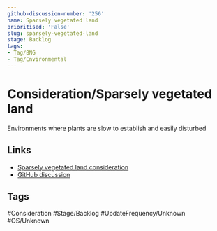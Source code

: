 ```yaml
---
github-discussion-number: '256'
name: Sparsely vegetated land
prioritised: 'False'
slug: sparsely-vegetated-land
stage: Backlog
tags:
- Tag/BNG
- Tag/Environmental
---
```


# Consideration/Sparsely vegetated land

Environments where plants are slow to establish and easily disturbed

## Links

* [Sparsely vegetated land consideration](https://design.planning.data.gov.uk/planning-consideration/sparsely-vegetated-land)
* [GitHub discussion](https://github.com/digital-land/data-standards-backlog/discussions/256)

## Tags

#Consideration #Stage/Backlog #UpdateFrequency/Unknown #OS/Unknown